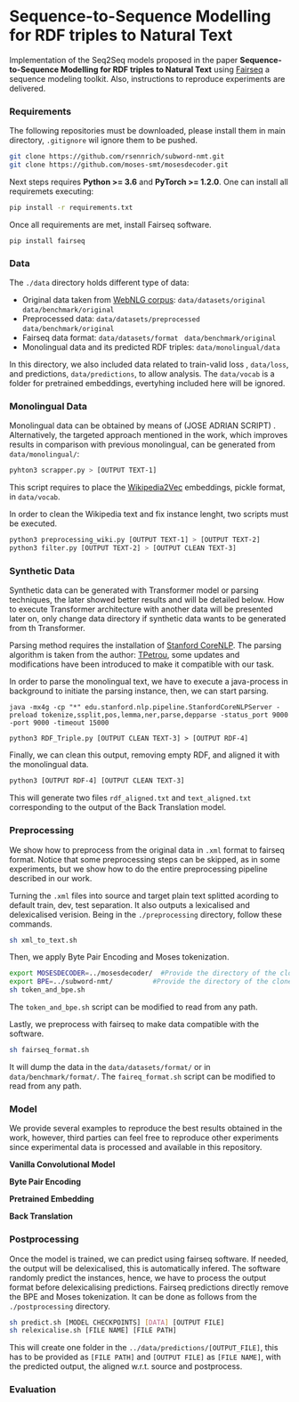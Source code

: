 # Sequence-to-Sequence Modelling for RDF triples to Natural Text

Implementation of the Seq2Seq models proposed in the paper **Sequence-to-Sequence Modelling for RDF triples to Natural Text**  using [Fairseq](https://fairseq.readthedocs.io/en/latest/) a sequence modeling toolkit. Also, instructions to reproduce experiments are delivered.



### Requirements

The following repositories must be downloaded, please install them in main directory, `.gitignore` wil ignore them to be pushed.

```bash
git clone https://github.com/rsennrich/subword-nmt.git 
git clone https://github.com/moses-smt/mosesdecoder.git
```

Next steps requires **Python >= 3.6** and  **PyTorch >= 1.2.0**. One can install all requiremets executing:

```bash
pip install -r requirements.txt
```

Once all requirements are met, install Fairseq software.

```bas
pip install fairseq
```



### Data

The `./data` directory holds different type of data:

+ Original data taken from [WebNLG corpus](https://gitlab.com/shimorina/webnlg-dataset): `data/datasets/original` `data/benchmark/original`
+ Preprocessed data: `data/datasets/preprocessed` `data/benchmark/original`
+ Fairseq data format: `data/datasets/format ` `data/benchmark/original`
+ Monolingual data and its predicted RDF triples: `data/monolingual/data` 

In this directory, we also included data related to train-valid loss , `data/loss`, and predictions, `data/predictions`, to allow analysis. The `data/vocab` is a folder for pretrained embeddings, evertyhing included here will be ignored.



### Monolingual Data

Monolingual data can be obtained by means of (JOSE ADRIAN SCRIPT) . Alternatively, the targeted approach mentioned in the work, which improves results in comparison with previous monolingual, can be generated from `data/monolingual/`:

```bash
pyhton3 scrapper.py > [OUTPUT TEXT-1]
```

This script requires to place the [Wikipedia2Vec](https://wikipedia2vec.github.io/wikipedia2vec/) embeddings, pickle format, in `data/vocab`.

In order to clean the Wikipedia text and fix instance lenght, two scripts must be executed.

```bash
python3 preprocessing_wiki.py [OUTPUT TEXT-1] > [OUTPUT TEXT-2]
python3 filter.py [OUTPUT TEXT-2] > [OUTPUT CLEAN TEXT-3]
```



### Synthetic Data

Synthetic data can be generated with Transformer model or parsing techniques, the later showed better results and will be detailed below. How to execute Transformer architecture with another data will be presented later on, only change data directory if synthetic data wants to be generated from th Transformer.

Parsing method requires the installation of [Stanford CoreNLP](https://stanfordnlp.github.io/CoreNLP/download.html). The parsing algorithm is taken from the author: [TPetrou](https://github.com/calosh/RDF-Triple-API), some updates and modifications have been introduced to make it compatible with our task. 

In order to parse the monolingual text, we have to execute a java-process in background to initiate the parsing instance, then, we can start parsing.

```bas
java -mx4g -cp "*" edu.stanford.nlp.pipeline.StanfordCoreNLPServer -preload tokenize,ssplit,pos,lemma,ner,parse,depparse -status_port 9000 -port 9000 -timeout 15000
 
python3 RDF_Triple.py [OUTPUT CLEAN TEXT-3] > [OUTPUT RDF-4]
```

Finally, we can clean this output, removing empty RDF, and aligned it with the monolingual data.

```bash
python3 [OUTPUT RDF-4] [OUTPUT CLEAN TEXT-3] 
```

This will generate two files `rdf_aligned.txt` and `text_aligned.txt` corresponding to the output of the Back Translation model.



### Preprocessing 

We show how to preprocess from the original data in `.xml` format to fairseq format. Notice that some preprocessing steps can be skipped, as in some experiments, but we show how to do the entire preprocessing pipeline described in our work.

Turning the `.xml` files into  source and target plain text splitted acording to default train, dev, test separation. It also outputs a lexicalised and delexicalised verision. Being in the `./preprocessing` directory, follow these commands.

```bash
sh xml_to_text.sh
```

Then, we apply Byte Pair Encoding and Moses tokenization.

```sh 
export MOSESDECODER=../mosesdecoder/  #Provide the directory of the cloned repository
export BPE=../subword-nmt/			#Provide the directory of the cloned repository
sh token_and_bpe.sh
```

The `token_and_bpe.sh` script can be modified to read from any path. 

Lastly, we preprocess with fairseq to make data compatible with the software.

```bash
sh fairseq_format.sh
```

It will dump the data in the `data/datasets/format/` or in `data/benchmark/format/`. The `faireq_format.sh` script can be modified to read from any path. 



### Model

We provide several examples to reproduce the best results obtained in the work, however, third parties can feel free to reproduce other experiments since experimental data is processed and available in this repository.



**Vanilla Convolutional Model** 



**Byte Pair Encoding**



**Pretrained Embedding**



**Back Translation**





### Postprocessing

Once the model is trained, we can predict using fairseq software. If needed, the output will be delexicalised, this is automatically infered. The software randomly predict the instances, hence, we have to process the output format before delexicalising predictions. Fairseq predictions directly remove the BPE and Moses tokenization. It can be done as follows from the `./postprocessing` directory.

```bash
sh predict.sh [MODEL CHECKPOINTS] [DATA] [OUTPUT FILE]
sh relexicalise.sh [FILE NAME] [FILE PATH]
```

This will create one folder in the `../data/predictions/[OUTPUT_FILE]`, this has to be provided as `[FILE PATH]` and `[OUTPUT FILE]` as `[FILE NAME]`,  with the predicted output, the aligned w.r.t. source and postprocess.



### Evaluation

